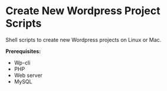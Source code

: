 # Create New Wordpress Project Scripts

Shell scripts to create new Wordpress projects on Linux or Mac.

**Prerequisites:** 
- Wp-cli
- PHP
- Web server
- MySQL

